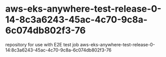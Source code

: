 # aws-eks-anywhere-test-release-0-14-8c3a6243-45ac-4c70-9c8a-6c074db802f3-76
repository for use with E2E test job aws-eks-anywhere-test-release-0-14:8c3a6243-45ac-4c70-9c8a-6c074db802f3-76
